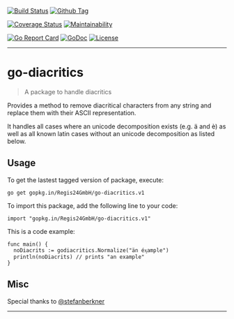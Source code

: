 [![Build Status][travis-image]][travis-url]
[![Github Tag][githubtag-image]][githubtag-url]

[![Coverage Status][coveralls-image]][coveralls-url]
[![Maintainability][codeclimate-image]][codeclimate-url]

[![Go Report Card][goreport-image]][goreport-url]
[![GoDoc][godoc-image]][godoc-url]
[![License][license-image]][license-url]

***

# go-diacritics

> A package to handle diacritics

Provides a method to remove diacritical characters from any string and
replace them with their ASCII representation.

It handles all cases where an unicode decomposition exists (e.g. ä and è) as
well as all known latin cases without an unicode decomposition as listed below.

## Usage

To get the lastest tagged version of package, execute:

```
go get gopkg.in/Regis24GmbH/go-diacritics.v1
```

To import this package, add the following line to your code:

```
import "gopkg.in/Regis24GmbH/go-diacritics.v1"
```

This is a code example:

```
func main() {
  noDiacrits := godiacritics.Normalize("än éᶍample")
  println(noDiacrits) // prints "an example"
}
``` 

## Misc

Special thanks to [@stefanberkner](https://github.com/stefanberkner)

***

[travis-image]: https://travis-ci.org/Regis24GmbH/go-diacritics.svg?branch=master
[travis-url]: https://travis-ci.org/Regis24GmbH/go-diacritics

[githubtag-image]: https://img.shields.io/github/tag/Regis24GmbH/go-diacritics.svg?style=flat
[githubtag-url]: https://github.com/Regis24GmbH/go-diacritics

[coveralls-image]: https://coveralls.io/repos/github/Regis24GmbH/go-diacritics/badge.svg?branch=master
[coveralls-url]: https://coveralls.io/github/Regis24GmbH/go-diacritics?branch=master

[codeclimate-image]: https://api.codeclimate.com/v1/badges/91b466506779e639b614/maintainability
[codeclimate-url]: https://codeclimate.com/github/Regis24GmbH/go-diacritics/maintainability

[goreport-image]: https://goreportcard.com/badge/github.com/Regis24GmbH/go-diacritics
[goreport-url]: https://goreportcard.com/report/github.com/Regis24GmbH/go-diacritics

[godoc-image]: https://godoc.org/github.com/Regis24GmbH/go-diacritics?status.svg
[godoc-url]: https://godoc.org/github.com/Regis24GmbH/go-diacritics

[license-image]: https://img.shields.io/github/license/Regis24GmbH/go-diacritics.svg?style=flat
[license-url]: https://github.com/Regis24GmbH/go-diacritics/blob/master/LICENSE
